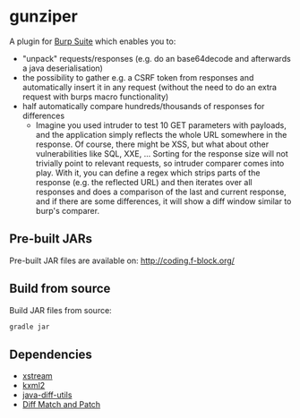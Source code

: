 # gunziper

A plugin for [Burp Suite](https://portswigger.net/burp/) which enables you to:
* "unpack" requests/responses (e.g. do an base64decode and afterwards a java deserialisation)
* the possibility to gather e.g. a CSRF token from responses and automatically insert it in any request (without the need to do an extra request with burps macro functionality)
* half automatically compare hundreds/thousands of responses for differences
  * Imagine you used intruder to test 10 GET parameters with payloads, and the application simply reflects the whole URL somewhere in the response. Of course, there might be XSS, but what about other vulnerabilities like SQL, XXE, ... Sorting for the response size will not trivially point to relevant requests, so intruder comparer comes into play. With it, you can define a regex which strips parts of the response (e.g. the reflected URL) and then iterates over all responses and does a comparison of the last and current response, and if there are some differences, it will show a diff window similar to burp's comparer.

## Pre-built JARs

Pre-built JAR files are available on: http://coding.f-block.org/

## Build from source

Build JAR files from source:

```bash
gradle jar
```

## Dependencies

* [xstream](http://x-stream.github.io/index.html)
* [kxml2](https://sourceforge.net/projects/kxml/files/kxml2/2.3.0/)
* [java-diff-utils](http://code.google.com/p/java-diff-utils/)
* [Diff Match and Patch](http://code.google.com/p/google-diff-match-patch)
